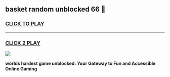 
## basket random unblocked 66 👋
<h3>
<a href="https://premium.freeplayer.one?title=basket_random_unblocked_66&ref=13F">CLICK TO PLAY</a></h3>
<hr>

<h3>
<a href="https://premium.freeplayer.one?title=basket_random_unblocked_66&ref=13F">CLICK 2 PLAY</a>
  
</h3>

<a href="https://premium.freeplayer.one?title=basket_random_unblocked_66&ref=12F/"><img src="https://clearcache.store/games.png"></a>


**worlds hardest game unblocked: Your Gateway to Fun and Accessible Online Gaming**

